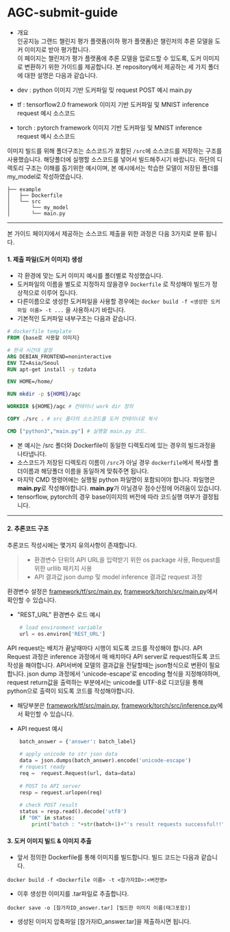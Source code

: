 # AGC-submit-guide
- 개요   
인공지능 그랜드 챌린지 평가 플랫폼(이하 평가 플랫폼)은 챌린저의 추론 모델을 도커 이미지로 받아 평가합니다.   
이 페이지는 챌린저가 평가 플랫폼에 추론 모델을 업로드할 수 있도록, 도커 이미지로 변환하기 위한 가이드를 제공합니다. 본 repository에서 제공하는 세 가지 폴더에 대한 설명은 다음과 같습니다.   
      
- dev : python 이미지 기반 도커파일 밎 request POST 예시 main.py   
- tf : tensorflow2.0 framework 이미지 기반 도커파일 및 MNIST inference request 예시 소스코드    
- torch : pytorch framework 이미지 기반 도커파일 및 MNIST inference request 예시 소스코드    
    
이미지 빌드를 위해 폴더구조는  소스코드가 포함된 `/src`에 소스코드를 저장하는 구조를 사용했습니다. 해당폴더에 실행할 소스코드를 넣어서 빌드해주시기 바랍니다. 하단의 디렉토리 구조는 이해를 돕기위한 예시이며, 본 예시에서는 학습한 모델이 저장된 폴더를 my_model로 작성하였습니다.       
```bsh    
├── example   
│   ├── Dockerfile    
│   └── src    
│       └── my_model    
│       └── main.py    
```   
--------------------------------------------------------    

본 가이드 페이지에서 제공하는 소스코드 제출을 위한 과정은 다음 3가지로 분류 됩니다.      
         
#### 1. 제출 파일(도커 이미지) 생성   
- 각 환경에 맞는 도커 이미지 예시를 폴더별로 작성했습니다.    
- 도커파일의 이름을 별도로 지정하지 않을경우 ```Dockerfile``` 로 작성해야 빌드가 정상적으로 이루어 집니다.     
- 다른이름으로 생성한 도커파일을 사용할 경우에는 ```docker build -f <생성한 도커파일 이름> -t ...``` 을 사용하시기 바랍니다.    
- 기본적인 도커파일 내부구조는 다음과 같습니다.    
    
```dockerfile    
# dockerfile template   
FROM {base로 사용할 이미지}   

# 한국 시간대 설정
ARG DEBIAN_FRONTEND=noninteractive
ENV TZ=Asia/Seoul
RUN apt-get install -y tzdata

ENV HOME=/home/

RUN mkdir -p ${HOME}/agc 

WORKDIR ${HOME}/agc # 컨테이너 work dir 정의

COPY ./src . # src 폴더의 소스코드를 도커 컨테이너로 복사

CMD ["python3","main.py"] # 실행할 main.py 코드.
```    

- 본 예시는 /src 폴더와 Dockerfile이 동일한 디렉토리에 있는 경우의 빌드과정을 나타냅니다.    
- 소스코드가 저장된 디렉토리 이름이 ```/src```가 아닐 경우 ```dockerfile```에서 복사할 폴더이름과 해당폴더 이름을 동일하게 맞춰주면 됩니다.     
- 마지막 CMD 명령어에는 실행될 python 파일명이 포함되어야 합니다. 파일명은 **main.py**로 작성해야합니다. **main.py**가 아닐경우 점수산정에 어려움이 있습니다.     
- tensorflow, pytorch의 경우 base이미지의 버전에 따라 코드실행 여부가 결정됩니다.     
----------    
#### 2. 추론코드 구조    
 추론코드 작성시에는 몇가지 유의사항이 존재합니다.     
> - 환경변수 단위의 API URL을 입력받기 위한 os package 사용, Request를 위한 urllib 패키지 사용   
> - API 결과값 json dump 및 model inference 결과값 request 과정

환경변수 설정은 [framework/tf/src/main.py](https://github.com/agc2022-new/agc-submit-guide/blob/main/tf/src/main.py), [framework/torch/src/main.py](https://github.com/agc2022-new/agc-submit-guide/blob/main/torch/src/main.py)에서 확인할 수 있습니다. 

- "REST_URL" 환경변수 로드 예시
```python   
    # load environment variable
    url = os.environ['REST_URL']     
 ```   
    
API request는 배치가 끝날때마다 시행이 되도록 코드를 작성해야 합니다. API Request 과정은 inference 과정에서 매 배치마다 API server로 request하도록 코드작성을 해야합니다. API서버에 모델의 결과값을 전달할때는 json형식으로 변환이 필요합니다. json dump 과정에서 'unicode-escape'로 encoding 형식을 지정해야하며, request return값을 출력하는 부분에서는 unicode를 UTF-8로 디코딩을 통해 python으로 출력이 되도록 코드를 작성해야합니다.         
- 해당부분은 [framework/tf/src/main.py](https://github.com/agc2022-new/agc-submit-guide/blob/main/tf/src/main.py), [framework/torch/src/inference.py](https://github.com/agc2022-new/agc-submit-guide/blob/main/torch/src/inference.py)에서 확인할 수 있습니다.    

- API request 예시    
``` python    
    batch_answer = {'answer': batch_label}
    
    # apply unicode to str json data
    data = json.dumps(batch_answer).encode('unicode-escape')
    # request ready
    req =  request.Request(url, data=data)
    
    # POST to API server
    resp = request.urlopen(req)
    
    # check POST result
    status = resp.read().decode('utf8')
    if "OK" in status:
        print("batch : "+str(batch+1)+"'s result requests successful!!")
```
    
#### 3. 도커 이미지 빌드 & 이미지 추출        
- 앞서 정의한 Dockerfile를 통해 이미지를 빌드합니다. 빌드 코드는 다음과 같습니다.    
```
docker build -f <Dockerfile 이름> -t <참가자ID>:<버전명>
```      
- 이후 생성한 이미지를 .tar파일로 추출합니다.    
   
```   
docker save -o [참가자ID_answer.tar] [빌드한 이미지 이름(태그포함)]    
```   
- 생성된 이미지 압축파일 [참가자ID_answer.tar]을 제출하시면 됩니다.
